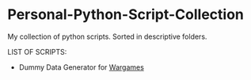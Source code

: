 # Personal-Python-Script-Collection
My collection of python scripts. Sorted in descriptive folders. 

LIST OF SCRIPTS:

- Dummy Data Generator for [Wargames](https://github.com/KjetilIN/WarGames)

